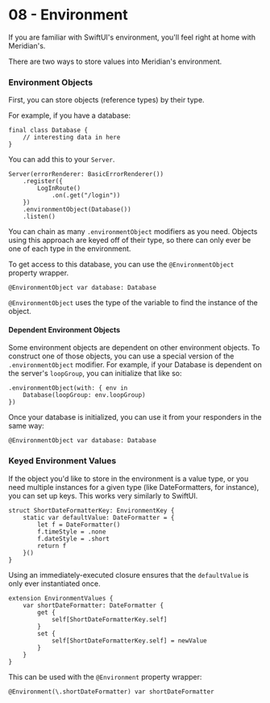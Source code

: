 # 08 - Environment

If you are familiar with SwiftUI's environment, you'll feel right at home with Meridian's. 

There are two ways to store values into Meridian's environment.

### Environment Objects

First, you can store objects (reference types) by their type. 

For example, if you have a database:

    final class Database {
        // interesting data in here
    }

You can add this to your `Server`.

    Server(errorRenderer: BasicErrorRenderer())
        .register({
            LogInRoute()
                .on(.get("/login"))
        })
        .environmentObject(Database())
        .listen()

You can chain as many `.environmentObject` modifiers as you need. Objects using this approach are keyed off of their type, so there can only ever be one of each type in the environment.

To get access to this database, you can use the `@EnvironmentObject` property wrapper.

    @EnvironmentObject var database: Database

`@EnvironmentObject` uses the type of the variable to find the instance of the object.

#### Dependent Environment Objects

Some environment objects are dependent on other environment objects. To construct one of those objects, you can use a special version of the `.environmentObject` modifier. For example, if your Database is dependent on the server's `loopGroup`, you can initialize that like so:

    .environmentObject(with: { env in
        Database(loopGroup: env.loopGroup)
    })

Once your database is initialized, you can use it from your responders in the same way:

    @EnvironmentObject var database: Database


### Keyed Environment Values

If the object you'd like to store in the environment is a value type, or you need multiple instances for a given type (like DateFormatters, for instance), you can set up keys. This works very similarly to SwiftUI.

    struct ShortDateFormatterKey: EnvironmentKey {
        static var defaultValue: DateFormatter = {
            let f = DateFormatter()
            f.timeStyle = .none
            f.dateStyle = .short
            return f
        }()
    }

Using an immediately-executed closure ensures that the `defaultValue` is only ever instantiated once.

    extension EnvironmentValues {
        var shortDateFormatter: DateFormatter {
            get {
                self[ShortDateFormatterKey.self]
            }
            set {
                self[ShortDateFormatterKey.self] = newValue
            }
        }
    }

This can be used with the `@Environment` property wrapper:

    @Environment(\.shortDateFormatter) var shortDateFormatter

